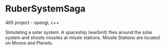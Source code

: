 RuberSystemSaga
===============

465 project - opengl, c++

Simulating a solar system.  A spaceship (warbird) flies around the solar system and shoots missiles at missle stations.
Missile Stations are located on Moons and Planets.

